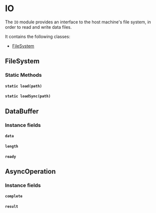 IO
================

The `IO` module provides an interface to the host machine's file system, in order to read and write data files.

It contains the following classes:

* [FileSystem](#filesystem)

## FileSystem

### Static Methods

#### `static load(path)`
#### `static loadSync(path)`


## DataBuffer

### Instance fields

#### `data`
#### `length`
#### `ready`


## AsyncOperation

### Instance fields

#### `complete`
#### `result`
